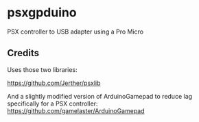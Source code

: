 # psxgpduino
PSX controller to USB adapter using a Pro Micro

## Credits
Uses those two libraries:

https://github.com/Jerther/psxlib

And a slightly modified version of ArduinoGamepad to reduce lag specifically for a PSX controller:
https://github.com/gamelaster/ArduinoGamepad
